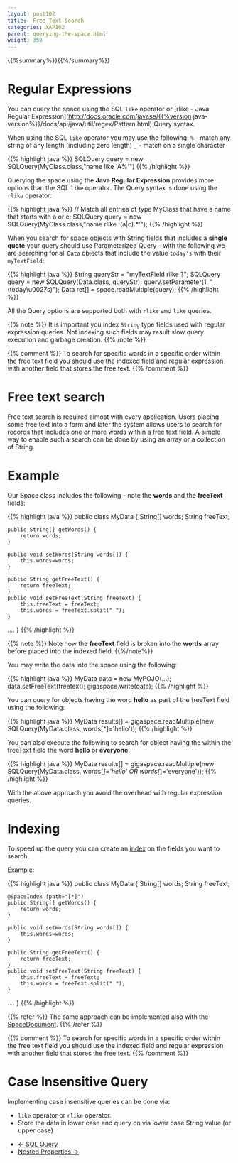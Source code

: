 ```yaml
---
layout: post102
title:  Free Text Search
categories: XAP102
parent: querying-the-space.html
weight: 350
---
```


{{%summary%}}{{%/summary%}}


# Regular Expressions

You can query the space using the SQL `like` operator or [rlike - Java Regular Expression](http://docs.oracle.com/javase/{{%version java-version%}}/docs/api/java/util/regex/Pattern.html) Query syntax.

When using the SQL `like` operator you may use the following:
`%` - match any string of any length (including zero length)
`_` - match on a single character

{{% highlight java %}}
SQLQuery<MyClass> query = new SQLQuery<MyClass>(MyClass.class,"name like 'A%'")
{{% /highlight %}}

Querying the space using the **Java Regular Expression** provides more options than the SQL `like` operator. The Query syntax is done using the `rlike` operator:

{{% highlight java %}}
// Match all entries of type MyClass that have a name that starts with a or c:
SQLQuery<MyClass> query = new SQLQuery<MyClass>(MyClass.class,"name rlike '(a|c).*'");
{{% /highlight %}}

When you search for space objects with String fields that includes a **single quote** your query should use Parameterized Query - with the following we are searching for all `Data` objects that include the value `today's` with their `myTextField`:

{{% highlight java %}}
String queryStr = "myTextField rlike ?";
SQLQuery<Data> query = new SQLQuery<Data>(Data.class, queryStr);
query.setParameter(1, "(today\u0027s)");
Data ret[] = space.readMultiple(query);
{{% /highlight %}}

All the Query options are supported both with `rlike` and `like` queries.

{{% note %}}
It is important you index `String` type fields used with regular expression queries. Not indexing such fields may result slow query execution and garbage creation.
{{% /note %}}

{{% comment %}}
To search for specific words in a specific order within the free text field you should use the indexed field and regular expression with another field that stores the free text.
{{% /comment %}}

# Free text search

Free text search is required almost with every application. Users placing some free text into a form and later the system allows users to search for records that includes one or more words within a free text field. A simple way to enable such a search can be done by using an array or a collection of String.

# Example

Our Space class includes the following - note the **words** and the **freeText** fields:

{{% highlight java %}}
public class MyData {
	String[] words;
	String freeText;

	public String[] getWords() {
		return words;
	}

	public void setWords(String words[]) {
		this.words=words;
	}

	public String getFreeText() {
		return freeText;
	}
	public void setFreeText(String freeText) {
		this.freeText = freeText;
		this.words = freeText.split(" ");
	}
....
}
{{% /highlight %}}

{{% note %}} Note how the **freeText** field is broken into the **words** array before placed into the indexed field.
{{%/note%}}

You may write the data into the space using the following:

{{% highlight java %}}
MyData data = new MyPOJO(...);
data.setFreeText(freetext);
gigaspace.write(data);
{{% /highlight %}}

You can query for objects having the word **hello** as part of the freeText field using the following:

{{% highlight java %}}
MyData results[] = gigaspace.readMultiple(new SQLQuery<MyData>(MyData.class, words[*]='hello'));
{{% /highlight %}}

You can also execute the following to search for object having the within the freeText field the word **hello** or **everyone**:

{{% highlight java %}}
MyData results[] = gigaspace.readMultiple(new SQLQuery<MyData>(MyData.class, words[*]='hello' OR words[*]='everyone'));
{{% /highlight %}}

With the above approach you avoid the overhead with regular expression queries.


# Indexing

To speed up the query you can create an [index](./indexing-collections.html) on the fields you want to search.

Example:

{{% highlight java %}}
public class MyData {
	String[] words;
	String freeText;

	@SpaceIndex (path="[*]")
	public String[] getWords() {
		return words;
	}

	public void setWords(String words[]) {
		this.words=words;
	}

	public String getFreeText() {
		return freeText;
	}
	public void setFreeText(String freeText) {
		this.freeText = freeText;
		this.words = freeText.split(" ");
	}
....
}
{{% /highlight %}}

{{% refer %}}
The same approach can be implemented also with the [SpaceDocument](./document-overview.html).
{{% /refer %}}

{{% comment %}}
To search for specific words in a specific order within the free text field you should use the indexed field and regular expression with another field that stores the free text.
{{% /comment %}}

# Case Insensitive Query

Implementing case insensitive queries can be done via:

- `like` operator or `rlike` operator.
- Store the data in lower case and query on via lower case String value (or upper case)


<ul class="pager">
  <li class="previous"><a href="./query-sql.html">&larr; SQL Query</a></li>
  <li class="next"><a href="./query-nested-properties.html">Nested Properties &rarr;</a></li>
</ul>
